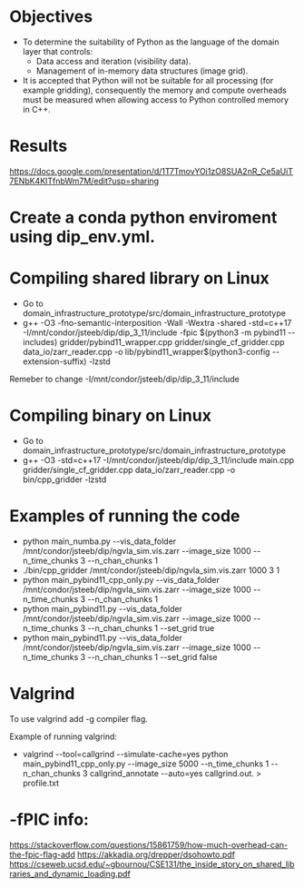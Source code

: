 # Objectives 
- To determine the suitability of Python as the language of the domain layer that controls:
  - Data access and iteration (visibility data).
  - Management of in-memory data structures (image grid).
- It is accepted that Python will not be suitable for all processing (for example gridding), consequently the memory and compute overheads must be measured when allowing access to Python controlled memory in C++. 

# Results
https://docs.google.com/presentation/d/1T7TmovYOi1zO8SUA2nR_Ce5aUiT7ENbK4KITfnbWm7M/edit?usp=sharing

# Create a conda python enviroment using dip_env.yml.

# Compiling shared library on Linux 

- Go to domain_infrastructure_prototype/src/domain_infrastructure_prototype
- g++ -O3  -fno-semantic-interposition -Wall -Wextra -shared -std=c++17 -I/mnt/condor/jsteeb/dip/dip_3_11/include -fpic \$(python3 -m pybind11 --includes) gridder/pybind11_wrapper.cpp gridder/single_cf_gridder.cpp data_io/zarr_reader.cpp -o lib/pybind11_wrapper$(python3-config --extension-suffix) -lzstd

Remeber to change -I/mnt/condor/jsteeb/dip/dip_3_11/include

# Compiling binary on Linux 

- Go to domain_infrastructure_prototype/src/domain_infrastructure_prototype
- g++ -O3 -std=c++17  -I/mnt/condor/jsteeb/dip/dip_3_11/include main.cpp gridder/single_cf_gridder.cpp data_io/zarr_reader.cpp -o bin/cpp_gridder -lzstd 

# Examples of running the code

- python main_numba.py  --vis_data_folder /mnt/condor/jsteeb/dip/ngvla_sim.vis.zarr --image_size 1000 --n_time_chunks 3 --n_chan_chunks 1
- ./bin/cpp_gridder /mnt/condor/jsteeb/dip/ngvla_sim.vis.zarr 1000   3   1
- python main_pybind11_cpp_only.py  --vis_data_folder /mnt/condor/jsteeb/dip/ngvla_sim.vis.zarr --image_size 1000 --n_time_chunks 3 --n_chan_chunks 1
- python main_pybind11.py  --vis_data_folder /mnt/condor/jsteeb/dip/ngvla_sim.vis.zarr --image_size 1000 --n_time_chunks 3 --n_chan_chunks 1 --set_grid true
- python main_pybind11.py  --vis_data_folder /mnt/condor/jsteeb/dip/ngvla_sim.vis.zarr --image_size 1000 --n_time_chunks 3 --n_chan_chunks 1 --set_grid false
  
# Valgrind
To use valgrind add -g compiler flag.

Example of running valgrind:
- valgrind --tool=callgrind --simulate-cache=yes python main_pybind11_cpp_only.py --image_size 5000 --n_time_chunks 1 --n_chan_chunks 3
callgrind_annotate --auto=yes callgrind.out.<pid> > profile.txt 

# -fPIC info:
https://stackoverflow.com/questions/15861759/how-much-overhead-can-the-fpic-flag-add
https://akkadia.org/drepper/dsohowto.pdf
https://cseweb.ucsd.edu/~gbournou/CSE131/the_inside_story_on_shared_libraries_and_dynamic_loading.pdf

